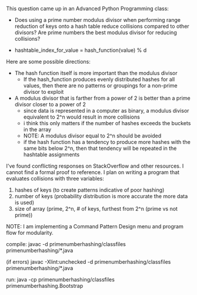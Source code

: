 This question came up in an Advanced Python Programming class:
* Does using a prime number modulus divisor when performing range reduction of keys onto a hash table reduce collisions compared to other divisors?  Are prime numbers the best modulus divisor for reducing collisions?

* hashtable_index_for_value = hash_function(value) % d

Here are some possible directions:
* The hash function itself is more important than the modulus divisor
  * If the hash_function produces evenly distributed hashes for all values, then there are no patterns or groupings for a non-prime divisor to exploit
* A modulus divisor that is farther from a power of 2 is better than a prime divisor closer to a power of 2
  * since data is represented in a computer as binary, a modulus divisor equivalent to 2^n would result in more collisions
  * i think this only matters if the number of hashes exceeds the buckets in the array
  * NOTE: A modulus divisor equal to 2^n should be avoided
   * if the hash function has a tendency to produce more hashes with the same bits below 2^n, then that tendency will be repeated in the hashtable assignments

I've found conflicting responses on StackOverflow and other resources.  I cannot find a formal proof to reference.  I plan on writing a program that evaluates collisions with three variables:
1. hashes of keys (to create patterns indicative of poor hashing)
2. number of keys (probability distribution is more accurate the more data is used)
3. size of array (prime, 2^n, # of keys, furthest from 2^n (prime vs not prime))

NOTE: I am implementing a Command Pattern Design menu and program flow for modularity.

compile:
    javac -d primenumberhashing/classfiles primenumberhashing/*.java

(if errors)
    javac -Xlint:unchecked  -d primenumberhashing/classfiles primenumberhashing/*.java


run:
    java -cp primenumberhashing/classfiles primenumberhashing.Bootstrap


